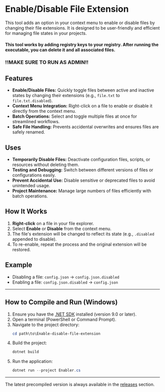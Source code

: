 # Enable/Disable File Extension

This tool adds an option in your context menu to enable or disable files by changing their file extensions. It is designed to be user-friendly and efficient for managing file states in your projects.

#### This tool works by adding registry keys to your registry. After running the executable, you can delete it and all associated files.
### !!MAKE SURE TO RUN AS ADMIN!!

## Features
- **Enable/Disable Files:** Quickly toggle files between active and inactive states by changing their extensions (e.g., `file.txt` to `file.txt.disabled`).
- **Context Menu Integration:** Right-click on a file to enable or disable it directly from the context menu.
- **Batch Operations:** Select and toggle multiple files at once for streamlined workflows.
- **Safe File Handling:** Prevents accidental overwrites and ensures files are safely renamed.

## Uses
- **Temporarily Disable Files:** Deactivate configuration files, scripts, or resources without deleting them.
- **Testing and Debugging:** Switch between different versions of files or configurations easily.
- **Prevent Accidental Use:** Disable sensitive or deprecated files to avoid unintended usage.
- **Project Maintenance:** Manage large numbers of files efficiently with batch operations.

## How It Works
1. **Right-click** on a file in your file explorer.
2. Select **Enable** or **Disable** from the context menu.
3. The file's extension will be changed to reflect its state (e.g., `.disabled` appended to disable).
4. To re-enable, repeat the process and the original extension will be restored.

## Example
- Disabling a file: `config.json` → `config.json.disabled`
- Enabling a file: `config.json.disabled` → `config.json`

---

## How to Compile and Run (Windows)

1. Ensure you have the [.NET SDK](https://dotnet.microsoft.com/download) installed (version 9.0 or later).
2. Open a terminal (PowerShell or Command Prompt).
3. Navigate to the project directory:
   ```powershell
   cd path\to\Enable-disable-file-extension
   ```
4. Build the project:
   ```powershell
   dotnet build
   ```
5. Run the application:
   ```powershell
   dotnet run --project Enabler.cs
   ```

---

The latest precompiled version is always available in the [releases](https://github.com/TheSpareTire177/Enable-disable-file-extension/releases) section.
